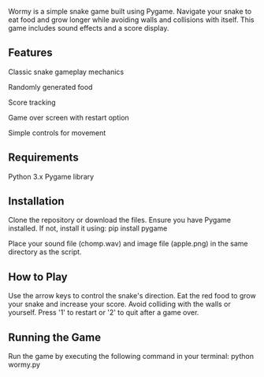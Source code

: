 Wormy is a simple snake game built using Pygame. Navigate your snake to eat food and grow longer while avoiding walls and collisions with itself. This game includes sound effects and a score display.

Features
---
Classic snake gameplay mechanics

Randomly generated food

Score tracking

Game over screen with restart option

Simple controls for movement



Requirements
--------
Python 3.x
Pygame library


Installation
------
Clone the repository or download the files.
Ensure you have Pygame installed. If not, install it using:
pip install pygame


Place your sound file (chomp.wav) and image file (apple.png) in the same directory as the script.


How to Play
-------
Use the arrow keys to control the snake's direction.
Eat the red food to grow your snake and increase your score.
Avoid colliding with the walls or yourself.
Press '1' to restart or '2' to quit after a game over.

Running the Game
------
Run the game by executing the following command in your terminal:
python wormy.py
